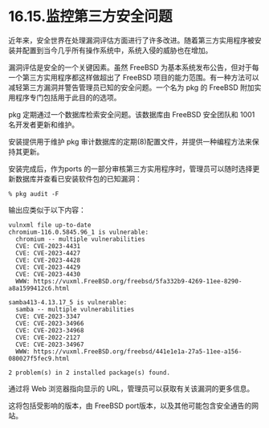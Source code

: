 # 16.15.监控第三方安全问题

近年来，安全世界在处理漏洞评估方面进行了许多改进。随着第三方实用程序被安装并配置到当今几乎所有操作系统中，系统入侵的威胁也在增加。

漏洞评估是安全的一个关键因素。虽然 FreeBSD 为基本系统发布公告，但对于每一个第三方实用程序都这样做超出了 FreeBSD 项目的能力范围。有一种方法可以减轻第三方漏洞并警告管理员已知的安全问题。一个名为 pkg 的 FreeBSD 附加实用程序专门包括用于此目的的选项。

pkg 定期通过一个数据库检索安全问题。该数据库由 FreeBSD 安全团队和 1001 名开发者更新和维护。

安装提供用于维护 pkg 审计数据库的定期(8)配置文件，并提供一种编程方法来保持其更新。

安装完成后，作为ports 的一部分审核第三方实用程序时，管理员可以随时选择更新数据库并查看已安装软件包的已知漏洞：

```
% pkg audit -F
```

输出应类似于以下内容：

```
vulnxml file up-to-date
chromium-116.0.5845.96_1 is vulnerable:
  chromium -- multiple vulnerabilities
  CVE: CVE-2023-4431
  CVE: CVE-2023-4427
  CVE: CVE-2023-4428
  CVE: CVE-2023-4429
  CVE: CVE-2023-4430
  WWW: https://vuxml.FreeBSD.org/freebsd/5fa332b9-4269-11ee-8290-a8a1599412c6.html

samba413-4.13.17_5 is vulnerable:
  samba -- multiple vulnerabilities
  CVE: CVE-2023-3347
  CVE: CVE-2023-34966
  CVE: CVE-2023-34968
  CVE: CVE-2022-2127
  CVE: CVE-2023-34967
  WWW: https://vuxml.FreeBSD.org/freebsd/441e1e1a-27a5-11ee-a156-080027f5fec9.html

2 problem(s) in 2 installed package(s) found.
```

通过将 Web 浏览器指向显示的 URL，管理员可以获取有关该漏洞的更多信息。

这将包括受影响的版本，由 FreeBSD port版本，以及其他可能包含安全通告的网站。
